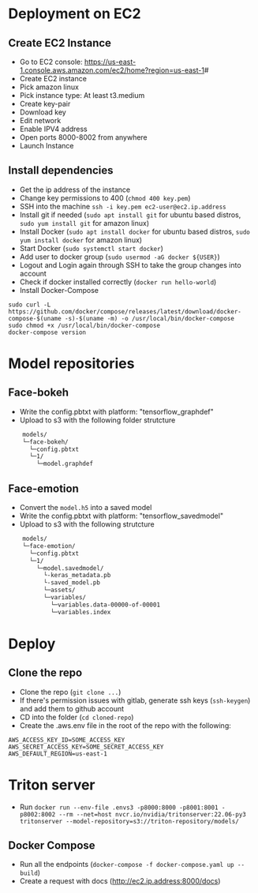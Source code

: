 # Deployment on EC2

## Create EC2 Instance

- Go to EC2 console: <https://us-east-1.console.aws.amazon.com/ec2/home?region=us-east-1>#
- Create EC2 instance
- Pick amazon linux
- Pick instance type: At least t3.medium
- Create key-pair
- Download key
- Edit network
- Enable IPV4 address
- Open ports 8000-8002 from anywhere
- Launch Instance

## Install dependencies

- Get the ip address of the instance
- Change key permissions to 400 (`chmod 400 key.pem`)
- SSH into the machine `ssh -i key.pem ec2-user@ec2.ip.address`
- Install git if needed (`sudo apt install git` for ubuntu based distros, `sudo yum install git` for amazon linux)
- Install Docker (`sudo apt install docker` for ubuntu based distros, `sudo yum install docker` for amazon linux)
- Start Docker (`sudo systemctl start docker`)
- Add user to docker group (`sudo usermod -aG docker ${USER}`)
- Logout and Login again through SSH to take the group changes into account
- Check if docker installed correctly (`docker run hello-world`)
- Install Docker-Compose

```
sudo curl -L https://github.com/docker/compose/releases/latest/download/docker-compose-$(uname -s)-$(uname -m) -o /usr/local/bin/docker-compose
sudo chmod +x /usr/local/bin/docker-compose
docker-compose version
```

# Model repositories

## Face-bokeh

- Write the config.pbtxt with platform: "tensorflow_graphdef"
- Upload to s3 with the following folder strutcture

```bash
    models/
    └─face-bokeh/
      └─config.pbtxt
      └─1/
        └─model.graphdef
```

## Face-emotion

- Convert the `model.h5` into a saved model
- Write the config.pbtxt with platform: "tensorflow_savedmodel"
- Upload to s3 with the following strutcture

```bash
    models/
    └─face-emotion/
      └─config.pbtxt
      └─1/
        └─model.savedmodel/
          └-keras_metadata.pb
          └-saved_model.pb
          └─assets/
          └─variables/
            └─variables.data-00000-of-00001
            └─variables.index
```

# Deploy

## Clone the repo

- Clone the repo (`git clone ...`)
- If there's permission issues with gitlab, generate ssh keys (`ssh-keygen`) and add them to github account
- CD into the folder (`cd cloned-repo`)
- Create the .aws.env file in the root of the repo with the following:

```
AWS_ACCESS_KEY_ID=SOME_ACCESS_KEY
AWS_SECRET_ACCESS_KEY=SOME_SECRET_ACCESS_KEY
AWS_DEFAULT_REGION=us-east-1
```

# Triton server

- Run `docker run --env-file .envs3 -p8000:8000 -p8001:8001 -p8002:8002 --rm --net=host nvcr.io/nvidia/tritonserver:22.06-py3 tritonserver --model-repository=s3://triton-repository/models/`

## Docker Compose

- Run all the endpoints (`docker-compose -f docker-compose.yaml up --build`)
- Create a request with docs (<http://ec2.ip.address:8000/docs>)
